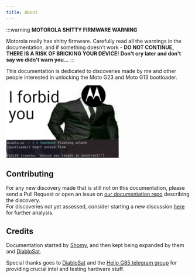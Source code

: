 ```yaml
---
title: About
---
```


:::warning
**MOTOROLA SHITTY FIRMWARE WARNING**

Motorola really has shitty firmware.
Carefully read all the warnings in the documentation, and if something doesn’t work - **DO NOT CONTINUE, THERE IS A RISK OF BRICKING YOUR DEVICE!**
**Don't cry later and don't say we didn't warn you...**
:::

This documentation is dedicated to discoveries made by me and other people interested in unlocking the Moto G23 and Moto G13 bootloader.

![Image](files/assets/sticker2.png)

## Contributing

For any new discovery made that is still not on this documentation, please send a Pull Request or open an issue on [our documentation repo](https://github.com/moto-penangf/documentation) describing the discovery.<br/>
For discoveries not yet assessed, consider starting a new discussion [here](https://github.com/orgs/moto-penangf/discussions) for further analysis.

## Credits

Documentation started by [Shomy](https://github.com/shomykohai), and then kept being expanded by them and [DiabloSat](https://github.com/progzone122).


Special thanks goes to [DiabloSat](https://github.com/progzone122) and the [Helio G85 telegram group](https://t.me/motoheliog85) for providing crucial intel and testing hardware stuff.


